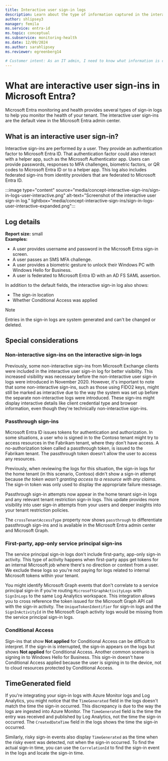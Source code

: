 ```yaml
---
title: Interactive user sign-in logs
description: Learn about the type of information captured in the interactive user sign-in logs in Microsoft Entra monitoring and health.
author: shlipsey3
manager: femila
ms.service: entra-id
ms.topic: conceptual
ms.subservice: monitoring-health
ms.date: 12/09/2024
ms.author: sarahlipsey
ms.reviewer: egreenberg14

# Customer intent: As an IT admin, I need to know what information is captured in the interactive sign-in logs so that I can use the logs to monitor the health of my tenant and troubleshoot issues.
---
```

# What are interactive user sign-ins in Microsoft Entra?

Microsoft Entra monitoring and health provides several types of sign-in logs to help you monitor the health of your tenant. The interactive user sign-ins are the default view in the Microsoft Entra admin center.

## What is an interactive user sign-in?

Interactive sign-ins are performed *by* a user. They provide an authentication factor to Microsoft Entra ID. That authentication factor could also interact with a helper app, such as the Microsoft Authenticator app. Users can provide passwords, responses to MFA challenges, biometric factors, or QR codes to Microsoft Entra ID or to a helper app. This log also includes federated sign-ins from identity providers that are federated to Microsoft Entra ID.  

:::image type="content" source="media/concept-interactive-sign-ins/sign-in-logs-user-interactive.png" alt-text="Screenshot of the interactive user sign-in log." lightbox="media/concept-interactive-sign-ins/sign-in-logs-user-interactive-expanded.png":::

## Log details

**Report size:** small </br>
**Examples:**

- A user provides username and password in the Microsoft Entra sign-in screen.
- A user passes an SMS MFA challenge.
- A user provides a biometric gesture to unlock their Windows PC with Windows Hello for Business.
- A user is federated to Microsoft Entra ID with an AD FS SAML assertion.

In addition to the default fields, the interactive sign-in log also shows:

- The sign-in location
- Whether Conditional Access was applied

> [!NOTE]
> Entries in the sign-in logs are system generated and can't be changed or deleted.
## Special considerations

### Non-interactive sign-ins on the interactive sign-in logs

Previously, some non-interactive sign-ins from Microsoft Exchange clients were included in the interactive user sign-in log for better visibility. This increased visibility was necessary before the non-interactive user sign-in logs were introduced in November 2020. However, it's important to note that some non-interactive sign-ins, such as those using FIDO2 keys, might still be marked as interactive due to the way the system was set up before the separate non-interactive logs were introduced. These sign-ins might display interactive details like client credential type and browser information, even though they're technically non-interactive sign-ins.

### Passthrough sign-ins

Microsoft Entra ID issues tokens for authentication and authorization. In some situations, a user who is signed in to the Contoso tenant might try to access resources in the Fabrikam tenant, where they don't have access. A no-authorization token called a passthrough token, is issued to the Fabrikam tenant. The passthrough token doesn't allow the user to access any resources.

Previously, when reviewing the logs for this situation, the sign-in logs for the home tenant (in this scenario, Contoso) didn't show a sign-in attempt because *the token wasn't granting access to a resource with any claims*. The sign-in token was only used to display the appropriate failure message.

Passthrough sign-in attempts now appear in the home tenant sign-in logs and any relevant tenant restriction sign-in logs. This update provides more visibility into user sign-in attempts from your users and deeper insights into your tenant restriction policies.

The `crossTenantAccessType` property now shows `passthrough` to differentiate passthrough sign-ins and is available in the Microsoft Entra admin center and Microsoft Graph.

### First-party, app-only service principal sign-ins

The service principal sign-in logs don't include first-party, app-only sign-in activity. This type of activity happens when first-party apps get tokens for an internal Microsoft job where there's no direction or context from a user. We exclude these logs so you're not paying for logs related to internal Microsoft tokens within your tenant.

You might identify Microsoft Graph events that don't correlate to a service principal sign-in if you're routing `MicrosoftGraphActivityLogs` with `SignInLogs` to the same Log Analytics workspace. This integration allows you to cross reference the token issued for the Microsoft Graph API call with the sign-in activity. The `UniqueTokenIdentifier` for sign-in logs and the `SignInActivityId` in the Microsoft Graph activity logs would be missing from the service principal sign-in logs.

### Conditional Access

Sign-ins that show **Not applied** for Conditional Access can be difficult to interpret. If the sign-in is interrupted, the sign-in appears on the logs but shows **Not applied** for Conditional Access. Another common scenario is signing in to Windows Hello for Business. This sign-in doesn't have Conditional Access applied because the user is signing in to the device, not to cloud resources protected by Conditional Access.

## TimeGenerated field

If you're integrating your sign-in logs with Azure Monitor logs and Log Analytics, you might notice that the `TimeGenerated` field in the logs doesn't match the time the sign-in occurred. This discrepancy is due to the way the logs are ingested into Azure Monitor. The `TimeGenerated` field is the time the entry was received and published by Log Analytics, not the time the sign-in occurred. The `CreatedDateTime` field in the logs shows the time the sign-in occurred.

Similarly, risky sign-in events also display `TimeGenerated` as the time when the risky event was detected, not when the sign-in occurred. To find the actual sign-in time, you can use the `CorrelationId` to find the sign-in event in the logs and locate the sign-in time.